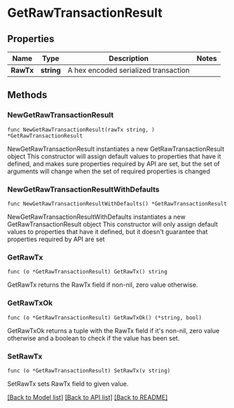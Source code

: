 # GetRawTransactionResult

## Properties

Name | Type | Description | Notes
------------ | ------------- | ------------- | -------------
**RawTx** | **string** | A hex encoded serialized transaction | 

## Methods

### NewGetRawTransactionResult

`func NewGetRawTransactionResult(rawTx string, ) *GetRawTransactionResult`

NewGetRawTransactionResult instantiates a new GetRawTransactionResult object
This constructor will assign default values to properties that have it defined,
and makes sure properties required by API are set, but the set of arguments
will change when the set of required properties is changed

### NewGetRawTransactionResultWithDefaults

`func NewGetRawTransactionResultWithDefaults() *GetRawTransactionResult`

NewGetRawTransactionResultWithDefaults instantiates a new GetRawTransactionResult object
This constructor will only assign default values to properties that have it defined,
but it doesn't guarantee that properties required by API are set

### GetRawTx

`func (o *GetRawTransactionResult) GetRawTx() string`

GetRawTx returns the RawTx field if non-nil, zero value otherwise.

### GetRawTxOk

`func (o *GetRawTransactionResult) GetRawTxOk() (*string, bool)`

GetRawTxOk returns a tuple with the RawTx field if it's non-nil, zero value otherwise
and a boolean to check if the value has been set.

### SetRawTx

`func (o *GetRawTransactionResult) SetRawTx(v string)`

SetRawTx sets RawTx field to given value.



[[Back to Model list]](../README.md#documentation-for-models) [[Back to API list]](../README.md#documentation-for-api-endpoints) [[Back to README]](../README.md)


